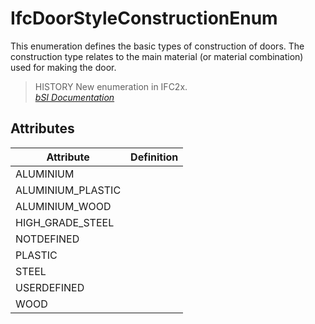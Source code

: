 IfcDoorStyleConstructionEnum
============================
This enumeration defines the basic types of construction of doors. The
construction type relates to the main material (or material combination) used
for making the door.  
  
> HISTORY  New enumeration in IFC2x.  
[ _bSI
Documentation_](https://standards.buildingsmart.org/IFC/DEV/IFC4_2/FINAL/HTML/schema/ifcarchitecturedomain/lexical/ifcdoorstyleconstructionenum.htm)


Attributes
----------
| Attribute         | Definition   |
|-------------------|--------------|
| ALUMINIUM         |              |
| ALUMINIUM_PLASTIC |              |
| ALUMINIUM_WOOD    |              |
| HIGH_GRADE_STEEL  |              |
| NOTDEFINED        |              |
| PLASTIC           |              |
| STEEL             |              |
| USERDEFINED       |              |
| WOOD              |              |
